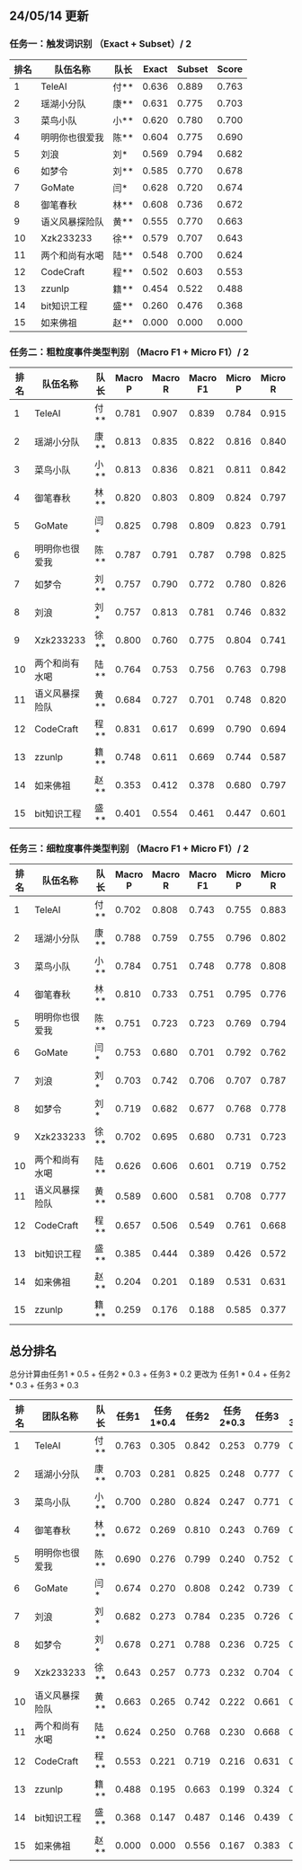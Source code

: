 ## 24/05/14 更新
### 任务一：触发词识别  （Exact + Subset）/ 2

| 排名 | 队伍名称       | 队长 | Exact | Subset | Score |
|------|--------------|------|-------|--------|-------|
| 1    | TeleAI        | 付**  | 0.636 | 0.889  | 0.763 |
| 2    | 瑶湖小分队    | 康**  | 0.631 | 0.775  | 0.703 | 
| 3    | 菜鸟小队      | 小**  | 0.620 | 0.780  | 0.700 |
| 4    | 明明你也很爱我 | 陈**  | 0.604 | 0.775  | 0.690 |
| 5    | 刘浪          | 刘*   | 0.569 | 0.794  | 0.682 | 
| 6    | 如梦令        | 刘**  | 0.585 | 0.770  | 0.678 | 
| 7    | GoMate        | 闫*   | 0.628 | 0.720  | 0.674 | 
| 8    | 御笔春秋      | 林**  | 0.608 | 0.736  | 0.672 |
| 9    | 语义风暴探险队 | 黄**  | 0.555 | 0.770  | 0.663 | 
| 10   | Xzk233233     | 徐**  | 0.579 | 0.707  | 0.643 |
| 11   | 两个和尚有水喝 | 陆**  | 0.548 | 0.700  | 0.624 |
| 12   | CodeCraft     | 程**  | 0.502 | 0.603  | 0.553 | 
| 13   | zzunlp        | 籍**  | 0.454 | 0.522  | 0.488 | 
| 14   | bit知识工程   | 盛**  | 0.260 | 0.476  | 0.368 |
| 15   | 如来佛祖      | 赵**  | 0.000 | 0.000  | 0.000 | 


### 任务二：粗粒度事件类型判别  （Macro F1 + Micro F1）/ 2

| 排名 | 队伍名称       | 队长   | Macro P | Macro R | Macro F1 | Micro P | Micro R | Micro F1 | Score |
|------|----------------|--------|---------|---------|----------|---------|---------|----------|-------|
| 1    | TeleAI          | 付**  | 0.781   | 0.907   | 0.839    | 0.784   | 0.915   | 0.845    | 0.842 |
| 2    | 瑶湖小分队      | 康**  | 0.813   | 0.835   | 0.822    | 0.816   | 0.840   | 0.828    | 0.825 |
| 3    | 菜鸟小队        | 小**  | 0.813   | 0.836   | 0.821    | 0.811   | 0.842   | 0.826    | 0.824 |
| 4    | 御笔春秋        | 林**  | 0.820   | 0.803   | 0.809    | 0.824   | 0.797   | 0.810    | 0.810 |
| 5    | GoMate          | 闫*    | 0.825   | 0.798   | 0.809    | 0.823   | 0.791   | 0.807    | 0.808 |
| 6    | 明明你也很爱我  | 陈**  | 0.787   | 0.791   | 0.787    | 0.798   | 0.825   | 0.811    | 0.799 |
| 7    | 如梦令          | 刘**  | 0.757   | 0.790   | 0.772    | 0.780   | 0.826   | 0.803    | 0.788 |
| 8    | 刘浪            | 刘*    | 0.757   | 0.813   | 0.781    | 0.746   | 0.832   | 0.786    | 0.784 |
| 9    | Xzk233233       | 徐**  | 0.800   | 0.760   | 0.775    | 0.804   | 0.741   | 0.771    | 0.773 |
| 10   | 两个和尚有水喝  | 陆**  | 0.764   | 0.753   | 0.756    | 0.763   | 0.798   | 0.780    | 0.768 |
| 11   | 语义风暴探险队  | 黄**  | 0.684   | 0.727   | 0.701    | 0.748   | 0.820   | 0.782    | 0.742 |
| 12   | CodeCraft       | 程**  | 0.831   | 0.617   | 0.699    | 0.790   | 0.694   | 0.739    | 0.719 |
| 13   | zzunlp          | 籍**  | 0.748   | 0.611   | 0.669    | 0.744   | 0.587   | 0.656    | 0.663 |
| 14   | 如来佛祖        | 赵**  | 0.353   | 0.412   | 0.378    | 0.680   | 0.797   | 0.734    | 0.556 |
| 15   | bit知识工程     | 盛**  | 0.401   | 0.554   | 0.461    | 0.447   | 0.601   | 0.513    | 0.487 |


### 任务三：细粒度事件类型判别  （Macro F1 + Micro F1）/ 2

| 排名 | 队伍名称       | 队长   | Macro P | Macro R | Macro F1 | Micro P | Micro R | Micro F1 | Score |
|------|----------------|--------|---------|---------|----------|---------|---------|----------|-------|
| 1    | TeleAI          | 付**  | 0.702   | 0.808   | 0.743    | 0.755   | 0.883   | 0.814    | 0.779 |
| 2    | 瑶湖小分队      | 康**  | 0.788   | 0.759   | 0.755    | 0.796   | 0.802   | 0.799    | 0.777 |
| 3    | 菜鸟小队        | 小**  | 0.784   | 0.751   | 0.748    | 0.778   | 0.808   | 0.793    | 0.771 |
| 4    | 御笔春秋        | 林**  | 0.810   | 0.733   | 0.751    | 0.795   | 0.776   | 0.786    | 0.769 |
| 5    | 明明你也很爱我  | 陈**  | 0.751   | 0.723   | 0.723    | 0.769   | 0.794   | 0.781    | 0.752 |
| 6    | GoMate          | 闫*    | 0.753   | 0.680   | 0.701    | 0.792   | 0.762   | 0.776    | 0.739 |
| 7    | 刘浪            | 刘*    | 0.703   | 0.742   | 0.706    | 0.707   | 0.787   | 0.745    | 0.726 |
| 8    | 如梦令          | 刘*  | 0.719   | 0.682   | 0.677    | 0.768   | 0.778   | 0.773    | 0.725 |
| 9    | Xzk233233       | 徐**  | 0.702   | 0.695   | 0.680    | 0.731   | 0.723   | 0.727    | 0.704 |
| 10   | 两个和尚有水喝  | 陆**  | 0.626   | 0.606   | 0.601    | 0.719   | 0.752   | 0.735    | 0.668 |
| 11   | 语义风暴探险队  | 黄**  | 0.589   | 0.600   | 0.581    | 0.708   | 0.777   | 0.741    | 0.661 |
| 12   | CodeCraft       | 程**  | 0.657   | 0.506   | 0.549    | 0.761   | 0.668   | 0.712    | 0.631 |
| 13   | bit知识工程     | 盛**  | 0.385   | 0.444   | 0.389    | 0.426   | 0.572   | 0.488    | 0.439 |
| 14   | 如来佛祖        | 赵**  | 0.204   | 0.201   | 0.189    | 0.531   | 0.631   | 0.577    | 0.383 |
| 15   | zzunlp          | 籍**  | 0.259   | 0.176   | 0.188    | 0.585   | 0.377   | 0.459    | 0.324 |

## 总分排名

总分计算由任务1 * 0.5 + 任务2 * 0.3 + 任务3 * 0.2 更改为 任务1 * 0.4 + 任务2 * 0.3 + 任务3 * 0.3

| 排名 | 团队名称   | 队长   | 任务1 | 任务1*0.4 | 任务2 | 任务2*0.3 | 任务3 | 任务3*0.3 | 总分   |
|------|------------|--------|-------|----------|-------|----------|-------|----------|--------|
| 1    | TeleAI     | 付** | 0.763 | 0.305    | 0.842 | 0.253    | 0.779 | 0.234    | 0.791  |
| 2    | 瑶湖小分队 | 康** | 0.703 | 0.281    | 0.825 | 0.248    | 0.777 | 0.233    | 0.762  |
| 3    | 菜鸟小队   | 小** | 0.700 | 0.280    | 0.824 | 0.247    | 0.771 | 0.231    | 0.758  |
| 4    | 御笔春秋   | 林** | 0.672 | 0.269    | 0.810 | 0.243    | 0.769 | 0.231    | 0.742  |
| 5    | 明明你也很爱我 | 陈** | 0.690 | 0.276    | 0.799 | 0.240    | 0.752 | 0.226    | 0.741  |
| 6    | GoMate     | 闫*   | 0.674 | 0.270    | 0.808 | 0.242    | 0.739 | 0.222    | 0.734  |
| 7    | 刘浪       | 刘*   | 0.682 | 0.273    | 0.784 | 0.235    | 0.726 | 0.218    | 0.725  |
| 8    | 如梦令     | 刘* | 0.678 | 0.271    | 0.788 | 0.236    | 0.725 | 0.218    | 0.725  |
| 9    | Xzk233233  | 徐** | 0.643 | 0.257    | 0.773 | 0.232    | 0.704 | 0.211    | 0.700  |
| 10   | 语义风暴探险队 | 黄** | 0.663 | 0.265    | 0.742 | 0.222    | 0.661 | 0.198    | 0.686  |
| 11   | 两个和尚有水喝 | 陆** | 0.624 | 0.250    | 0.768 | 0.230    | 0.668 | 0.200    | 0.680  |
| 12   | CodeCraft  | 程** | 0.553 | 0.221    | 0.719 | 0.216    | 0.631 | 0.189    | 0.626  |
| 13   | zzunlp     | 籍** | 0.488 | 0.195    | 0.663 | 0.199    | 0.324 | 0.097    | 0.491  |
| 14   | bit知识工程 | 盛** | 0.368 | 0.147    | 0.487 | 0.146    | 0.439 | 0.132    | 0.425  |
| 15   | 如来佛祖   | 赵** | 0.000 | 0.000    | 0.556 | 0.167    | 0.383 | 0.115    | 0.282  |

